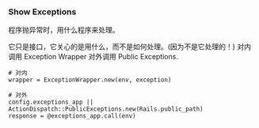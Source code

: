 ### Show Exceptions

程序抛异常时，用什么程序来处理。

它只是接口，它关心的是用什么，而不是如何处理。(因为不是它处理的！)
对内调用 Exception Wrapper
对外调用 Public Exceptions.

```
# 对内
wrapper = ExceptionWrapper.new(env, exception)

# 对外
config.exceptions_app || ActionDispatch::PublicExceptions.new(Rails.public_path)
response = @exceptions_app.call(env)
```
